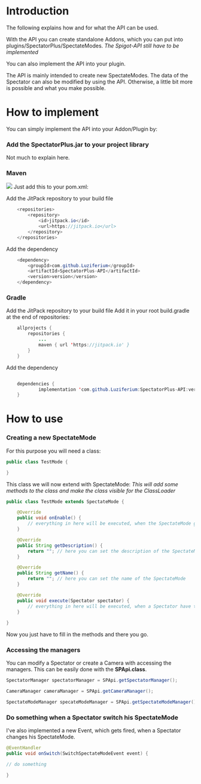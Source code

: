 # Introduction

The following explains how and for what the API can be used.

With the API you can create standalone Addons, which you can put into plugins/SpectatorPlus/SpectateModes.
*The Spigot-API still have to be implemented*

You can also implement the API into your plugin.

The API is mainly intended to create new SpectateModes.
The data of the Spectator can also be modified by using the API.
Otherwise, a little bit more is possible and what you make possible.

# How to implement

You can simply implement the API into your Addon/Plugin by:

### Add the SpectatorPlus.jar to your project library
Not much to explain here.

### Maven
[![](https://jitpack.io/v/Luziferium/SpectatorPlus-API.svg)](https://jitpack.io/#Luziferium/SpectatorPlus-API)
Just add this to your pom.xml: 

Add the JitPack repository to your build file 
```java
	<repositories>
		<repository>
		    <id>jitpack.io</id>
		    <url>https://jitpack.io</url>
		</repository>
	</repositories>
```

Add the dependency
```java
	<dependency>
	    <groupId>com.github.Luziferium</groupId>
	    <artifactId>SpectatorPlus-API</artifactId>
	    <version>version</version>
	</dependency>
```

### Gradle

Add the JitPack repository to your build file 
Add it in your root build.gradle at the end of repositories:
```java
	allprojects {
		repositories {
			...
			maven { url 'https://jitpack.io' }
		}
	}
```

Add the dependency
```java

	dependencies {
	        implementation 'com.github.Luziferium:SpectatorPlus-API:version'
	}

```

# How to use

### Creating a new SpectateMode

For this purpose you will need a class:

```java
public class TestMode {

}
```

This class we will now extend with SpectateMode:
*This will add some methods to the class and make the class visible for the ClassLoader*

```java
public class TestMode extends SpectateMode {

    @Override
    public void onEnable() {
        // everything in here will be executed, when the SpectateMode gets loaded
    }

    @Override
    public String getDescription() {
        return ""; // here you can set the description of the SpectateMode. What does it do?
    }

    @Override
    public String getName() {
        return ""; // here you can set the name of the SpectateMode
    }

    @Override
    public void execute(Spectator spectator) {
        // everything in here will be executed, when a Spectator have this SpectateMode equipped
    }
    
}
```

Now you just have to fill in the methods and there you go.

### Accessing the managers

You can modify a Spectator or create a Camera with accessing the managers.
This can be easily done with the **SPApi.class**.

```java
SpectatorManager spectatorManager = SPApi.getSpectatorManager();

CameraManager cameraManager = SPApi.getCameraManager();

SpectateModeManager specateModeManager = SPApi.getSpectateModeManager();
```

### Do something when a Spectator switch his SpectateMode

I've also implemented a new Event, which gets fired, when a Spectator changes his SpectateMode.

```java
@EventHandler
public void onSwitch(SwitchSpectateModeEvent event) {

// do something

}
```

